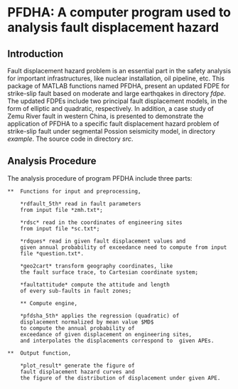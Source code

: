 PFDHA: A computer program used to analysis fault displacement hazard 
=====================================================================


Introduction
-------------
Fault displacement hazard problem is an essential part in the safety analysis for important infrastructures, 
like nuclear installation, oil pipeline, etc.
This package of MATLAB functions named PFDHA,
 present an updated FDPE for strike-slip fault 
based on moderate and large earthqakes in directory *fdpe*.
The updated FDPEs include two principal fault displacement models,
in the form of elliptic and quadratic, respectively.
In addition,
a case study of  Zemu River fault in western China, 
is presented to demonstrate the application of PFDHA 
to a specific fault displacement hazard problem of 
strike-slip fault under segmental Possion seismicity model,
in directory *example*.
The source code in directory *src*.



Analysis Procedure
--------------------

The analysis procedure of program PFDHA include three parts:

	**	Functions for input and preprocessing,

		*rdfault_5th* read in fault parameters
		from input file *zmh.txt*;

		*rdsc* read in the coordinates of engineering sites 
		from input file *sc.txt*;

	    *rdques* read in given fault displacement values and
		given annual probability of exceedance need to compute from input
		file *question.txt*.

		*geo2cart* transform geography coordinates, like 
		the fault surface trace, to Cartesian coordinate system;

		*faultattitude* compute the attitude and length
		of every sub-faults in fault zones;

		** Compute engine,

		*pfdsha_5th* applies the regression (quadratic) of 
		displacement normalized by mean value $MD$ 
		to compute the annual probability of
		exceedance of given displacement on engineering sites, 
		and interpolates the displacements correspond to  given APEs.
	
	**	Output function,

		*plot_result* generate the figure of 
		fault displacement hazard curves and 
		the figure of the distribution of displacement under given APE.


